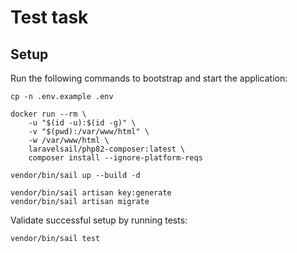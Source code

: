 # Test task

## Setup

Run the following commands to bootstrap and start the application:
```shell
cp -n .env.example .env

docker run --rm \
    -u "$(id -u):$(id -g)" \
    -v "$(pwd):/var/www/html" \
    -w /var/www/html \
    laravelsail/php82-composer:latest \
    composer install --ignore-platform-reqs

vendor/bin/sail up --build -d

vendor/bin/sail artisan key:generate
vendor/bin/sail artisan migrate
```

Validate successful setup by running tests:
```shell
vendor/bin/sail test
```
